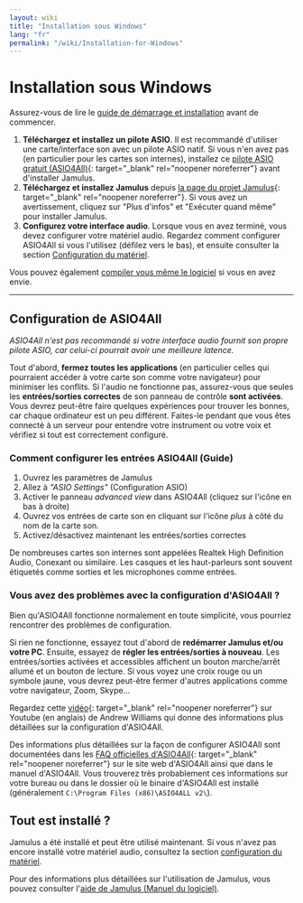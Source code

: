 ```yaml
---
layout: wiki
title: "Installation sous Windows"
lang: "fr"
permalink: "/wiki/Installation-for-Windows"
---
```


# Installation sous Windows
Assurez-vous de lire le [guide de démarrage et installation](Getting-Started) avant de commencer.
1. **Téléchargez et installez un pilote ASIO**. Il est recommandé d'utiliser une carte/interface son avec un pilote ASIO natif. Si vous n'en avez pas (en particulier pour les cartes son internes), installez ce [pilote ASIO gratuit (ASIO4All)](http://www.asio4all.org){: target="_blank" rel="noopener noreferrer"} avant d'installer Jamulus.
1. **Téléchargez et installez Jamulus** depuis [la page du projet Jamulus](https://sourceforge.net/projects/llcon/files/latest/download){: target="_blank" rel="noopener noreferrer"}. Si vous avez un avertissement, cliquez sur "Plus d'infos" et "Exécuter quand même" pour installer Jamulus.
1. **Configurez votre interface audio**. Lorsque vous en avez terminé, vous devez configurer votre matériel audio. Regardez comment configurer ASIO4All si vous l'utilisez (défilez vers le bas), et ensuite consulter la section [Configuration du matériel](Hardware-Setup).

Vous pouvez également [compiler vous même le logiciel](Compiling) si vous en avez envie.

***

## Configuration de ASIO4All
*ASIO4All n'est pas recommandé si votre interface audio fournit son propre pilote ASIO, car celui-ci pourrait avoir une meilleure latence.*

Tout d'abord, **fermez toutes les applications** (en particulier celles qui pourraient accéder à votre carte son comme votre navigateur) pour minimiser les conflits. Si l'audio ne fonctionne pas, assurez-vous que seules les **entrées/sorties correctes** de son panneau de contrôle **sont activées**. Vous devrez peut-être faire quelques expériences pour trouver les bonnes, car chaque ordinateur est un peu différent. Faites-le pendant que vous êtes connecté à un serveur pour entendre votre instrument ou votre voix et vérifiez si tout est correctement configuré.

### Comment configurer les entrées ASIO4All (Guide)

1. Ouvrez les paramètres de Jamulus
1. Allez à _"ASIO Settings"_ (Configuration ASIO)
1. Activer le panneau _advanced view_ dans ASIO4All (cliquez sur l'icône en bas à droite)
1. Ouvrez vos entrées de carte son en cliquant sur l'icône _plus_ à côté du nom de la carte son.
1. Activez/désactivez maintenant les entrées/sorties correctes

De nombreuses cartes son internes sont appelées Realtek High Definition Audio, Conexant ou similaire.
Les casques et les haut-parleurs sont souvent étiquetés comme sorties et les microphones comme entrées.

### Vous avez des problèmes avec la configuration d'ASIO4All ?

Bien qu'ASIO4All fonctionne normalement en toute simplicité, vous pourriez rencontrer des problèmes de configuration.

Si rien ne fonctionne, essayez tout d'abord de **redémarrer Jamulus et/ou votre PC**.
Ensuite, essayez de **régler les entrées/sorties à nouveau**. Les entrées/sorties activées et accessibles affichent un bouton marche/arrêt allumé et un bouton de lecture. Si vous voyez une croix rouge ou un symbole jaune, vous devrez peut-être fermer d'autres applications comme votre navigateur, Zoom, Skype...

Regardez cette [vidéo](https://youtu.be/_GzOsitVgLI){: target="_blank" rel="noopener noreferrer"} sur Youtube (en anglais) de Andrew Williams
 qui donne des informations plus détaillées sur la configuration d'ASIO4All.

Des informations plus détaillées sur la façon de configurer ASIO4All sont documentées dans les [FAQ officielles d'ASIO4All](http://www.asio4all.org/faq.html){: target="_blank" rel="noopener noreferrer"} sur le site web d'ASIO4All ainsi que dans le manuel d'ASIO4All. Vous trouverez très probablement ces informations sur votre bureau ou dans le dossier où le binaire d'ASIO4All est installé (généralement `C:\Program Files (x86)\ASIO4ALL v2\`).

## Tout est installé ?
Jamulus a été installé et peut être utilisé maintenant. Si vous n'avez pas encore installé votre matériel audio, consultez la section [configuration du matériel](Hardware-Setup).

Pour des informations plus détaillées sur l'utilisation de Jamulus, vous pouvez consulter l'[aide de Jamulus (Manuel du logiciel)](Software-Manual).

